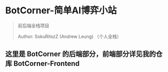 # BotCorner-简单AI博弈小站

> 前后端全栈项目
>
> Author: SokuRitszZ (Andrew Leung) （个人全栈）



## 这里是 BotCorner 的后端部分，前端部分详见我的仓库 BotCorner-Frontend
